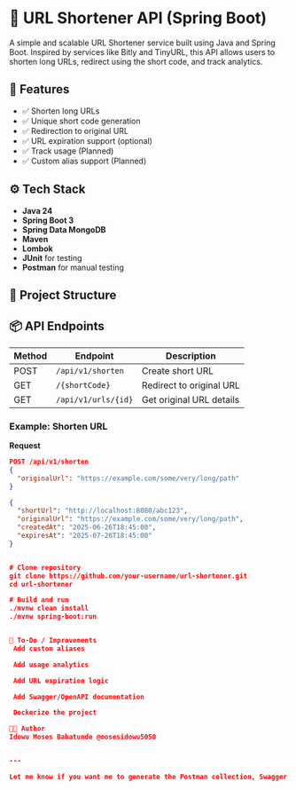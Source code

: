 # 🔗 URL Shortener API (Spring Boot)

A simple and scalable URL Shortener service built using Java and Spring Boot. Inspired by services like Bitly and TinyURL, this API allows users to shorten long URLs, redirect using the short code, and track analytics.

## 🚀 Features

- ✅ Shorten long URLs
- ✅ Unique short code generation
- ✅ Redirection to original URL
- ✅ URL expiration support (optional)
- ✅ Track usage (Planned)
- ✅ Custom alias support (Planned)

## ⚙️ Tech Stack

- **Java 24**
- **Spring Boot 3**
- **Spring Data MongoDB**
- **Maven**
- **Lombok**
- **JUnit** for testing
- **Postman** for manual testing

## 📁 Project Structure


## 📦 API Endpoints

| Method | Endpoint                | Description                |
|--------|-------------------------|----------------------------|
| POST   | `/api/v1/shorten`       | Create short URL           |
| GET    | `/{shortCode}`          | Redirect to original URL   |
| GET    | `/api/v1/urls/{id}`     | Get original URL details   |

### Example: Shorten URL

**Request**
```json
POST /api/v1/shorten
{
  "originalUrl": "https://example.com/some/very/long/path"
}

{
  "shortUrl": "http://localhost:8080/abc123",
  "originalUrl": "https://example.com/some/very/long/path",
  "createdAt": "2025-06-26T18:45:00",
  "expiresAt": "2025-07-26T18:45:00"
}


# Clone repository
git clone https://github.com/your-username/url-shortener.git
cd url-shortener

# Build and run
./mvnw clean install
./mvnw spring-boot:run


📌 To-Do / Improvements
 Add custom aliases

 Add usage analytics

 Add URL expiration logic

 Add Swagger/OpenAPI documentation

 Dockerize the project

👨‍💻 Author
Idowu Moses Babatunde @mosesidowu5050


---

Let me know if you want me to generate the Postman collection, Swagger setup, or Dockerfile for deployment too.
